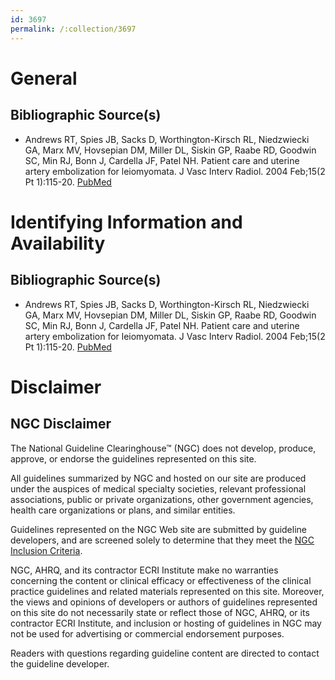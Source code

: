 ```yaml
---
id: 3697
permalink: /:collection/3697
---
```


# General

## Bibliographic Source(s)

- Andrews RT, Spies JB, Sacks D, Worthington-Kirsch RL, Niedzwiecki GA, Marx MV, Hovsepian DM, Miller DL, Siskin GP, Raabe RD, Goodwin SC, Min RJ, Bonn J, Cardella JF, Patel NH. Patient care and uterine artery embolization for leiomyomata. J Vasc Interv Radiol. 2004 Feb;15(2 Pt 1):115-20. [ PubMed ](http://www.ncbi.nlm.nih.gov/entrez/query.fcgi?cmd=Retrieve&db=pubmed&dopt=Abstract&list_uids=14963177)

# Identifying Information and Availability

## Bibliographic Source(s)

- Andrews RT, Spies JB, Sacks D, Worthington-Kirsch RL, Niedzwiecki GA, Marx MV, Hovsepian DM, Miller DL, Siskin GP, Raabe RD, Goodwin SC, Min RJ, Bonn J, Cardella JF, Patel NH. Patient care and uterine artery embolization for leiomyomata. J Vasc Interv Radiol. 2004 Feb;15(2 Pt 1):115-20. [ PubMed ](http://www.ncbi.nlm.nih.gov/entrez/query.fcgi?cmd=Retrieve&db=pubmed&dopt=Abstract&list_uids=14963177)

# Disclaimer

## NGC Disclaimer

The National Guideline Clearinghouse™ (NGC) does not develop, produce, approve, or endorse the guidelines represented on this site.

All guidelines summarized by NGC and hosted on our site are produced under the auspices of medical specialty societies, relevant professional associations, public or private organizations, other government agencies, health care organizations or plans, and similar entities.

Guidelines represented on the NGC Web site are submitted by guideline developers, and are screened solely to determine that they meet the [NGC Inclusion Criteria](/help-and-about/summaries/inclusion-criteria).

NGC, AHRQ, and its contractor ECRI Institute make no warranties concerning the content or clinical efficacy or effectiveness of the clinical practice guidelines and related materials represented on this site. Moreover, the views and opinions of developers or authors of guidelines represented on this site do not necessarily state or reflect those of NGC, AHRQ, or its contractor ECRI Institute, and inclusion or hosting of guidelines in NGC may not be used for advertising or commercial endorsement purposes.

Readers with questions regarding guideline content are directed to contact the guideline developer.

